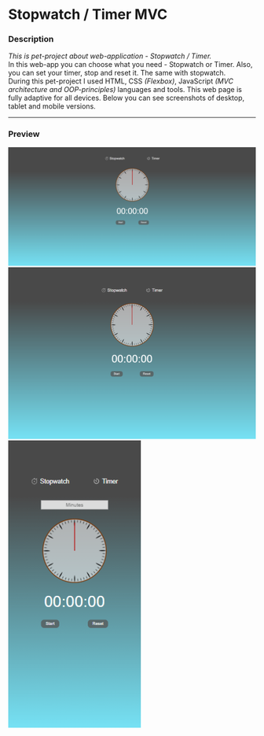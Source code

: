 # Stopwatch / Timer MVC

### Description

*This is pet-project about web-application - Stopwatch / Timer.* 
<br>
In this web-app you can choose what you need - Stopwatch or Timer. Also, you can set your timer, stop and reset it. The same with stopwatch.
<br>
During this pet-project I used HTML, CSS *(Flexbox)*, JavaScript *(MVC architecture and OOP-principles)* languages and tools.
This web page is fully adaptive for all devices. Below you can see screenshots of desktop, tablet and mobile versions.
<hr>

### Preview
![Example: (design (figma))](screenshots/desktop.png)
![Example: (design (figma))](screenshots/tablet.png) ![Example: (design (figma))](screenshots/mobile.png)
